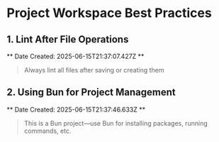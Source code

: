 # Project Workspace Best Practices

## 1. Lint After File Operations

** Date Created: 2025-06-15T21:37:07.427Z **

> Always lint all files after saving or creating them

## 2. Using Bun for Project Management

** Date Created: 2025-06-15T21:37:46.633Z **

> This is a Bun project—use Bun for installing packages, running commands, etc.
